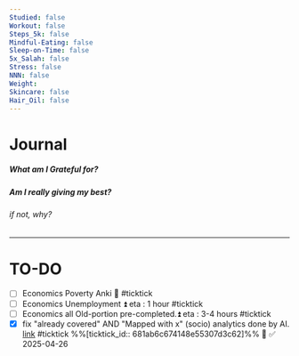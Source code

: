 ```yaml
---
Studied: false
Workout: false
Steps_5k: false
Mindful-Eating: false
Sleep-on-Time: false
5x_Salah: false
Stress: false
NNN: false
Weight: 
Skincare: false
Hair_Oil: false
---
```



# Journal
##### What am I Grateful for?
##### Am I really giving my best? 
###### if not, why?


---


# TO-DO

- [ ] Economics Poverty Anki 🔼 #ticktick
- [ ] Economics Unemployment ⏫ eta : 1 hour #ticktick 
- [ ] Economics all Old-portion pre-completed.⏫ eta : 3-4 hours #ticktick 
- [x] fix "already covered" AND "Mapped with x" (socio) analytics done by AI.  [link](https://ticktick.com/webapp/#p/681aaaf2c71c710000000041/tasks/681ab6c674148e55307d3c62) #ticktick  %%[ticktick_id:: 681ab6c674148e55307d3c62]%% 🔽 ✅ 2025-04-26
